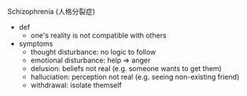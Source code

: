 Schizophrenia (人格分裂症)
- def
	- one's reality is not compatible with others
- symptoms
	- thought disturbance: no logic to follow
	- emotional disturbance: help => anger
	- delusion: beliefs not real 
	  (e.g. someone wants to get them)
	- halluciation: perception not real
	  (e.g. seeing non-existing friend)
	- withdrawal: isolate themself